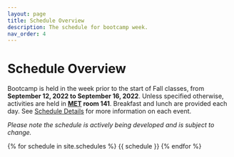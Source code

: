 ```yaml
---
layout: page
title: Schedule Overview
description: The schedule for bootcamp week.
nav_order: 4
---
```


# Schedule Overview

Bootcamp is held in the week prior to the start of Fall classes, from **September 12, 2022 to September 16, 2022**. Unless specified otherwise, activities are held in **[MET](https://goo.gl/maps/eXQLH5v2zcRU8f8P8) room 141**. Breakfast and lunch are provided each day. See [Schedule Details](schedule-details.md) for more information on each event.

*Please note the schedule is actively being developed and is subject to change.*

{% for schedule in site.schedules %}
{{ schedule }}
{% endfor %}
